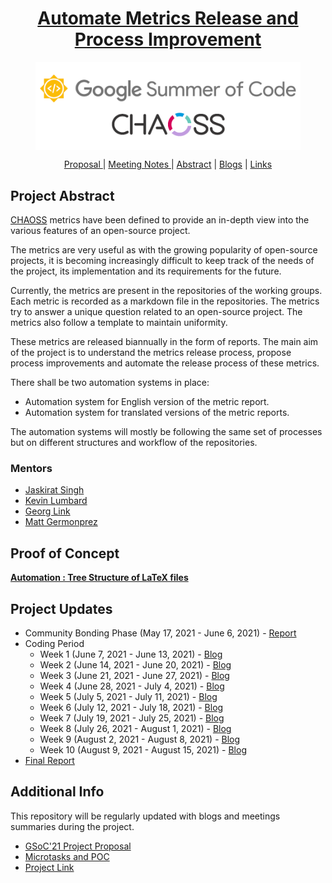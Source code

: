 <h1 align="center"><a href="https://summerofcode.withgoogle.com/projects/#5914002158256128">Automate Metrics Release and Process Improvement</a></h1>
<figure>
  <img src="project/images/chaoss-gsoc.png" align="center">
</figure>
<p align="center">
  <a href="project/Automate-Metrics-Release-and-Process-Improvement.pdf"> Proposal </a>|
  <a href="meetings/"> Meeting Notes </a>| 
  <a href="#project-abstract"> Abstract</a> |
  <a href="blogs/">Blogs</a> |
  <a href="#additional-info"> Links</a>
</p>

## Project Abstract

[CHAOSS](https://github.com/chaoss) metrics have been defined to provide an in-depth view into the various features of an open-source project.

 The metrics are very useful as with the growing popularity of open-source projects, it is becoming increasingly difficult to keep track of the needs of the project, its implementation and its requirements for the future. 

Currently, the metrics are present in the repositories of the working groups. Each metric is recorded as a markdown file in the repositories. The metrics try to answer a unique question related to an open-source project. The metrics also follow a template to maintain uniformity.

These metrics are released biannually in the form of reports. The main aim of the project is to understand the metrics release process, propose process improvements and automate the release process of these metrics.

There shall be two automation systems in place:
- Automation system for English version of the metric report.
- Automation system for translated versions of the metric reports.

The automation systems will mostly be following the same set of processes but on different structures and workflow of the repositories. 

### Mentors

- [Jaskirat Singh](https://github.com/jaskiratsingh2000)
- [Kevin Lumbard](https://github.com/klumb)
- [Georg Link](https://github.com/GeorgLink)
- [Matt Germonprez](https://github.com/germonprez)

## Proof of Concept

**[Automation : Tree Structure of LaTeX files](https://github.com/yash2002109/GSoC-21-Microtasks/tree/main/Automate-LaTeX-Tree)**

## Project Updates

- Community Bonding Phase (May 17, 2021 - June 6, 2021) - [Report](blogs/community-bonding.md)
- Coding Period
  - Week 1 (June 7, 2021 - June 13, 2021) - [Blog](blogs/week-01-coding-period.md)
  - Week 2 (June 14, 2021 - June 20, 2021) - [Blog](blogs/week-02-coding-period.md)
  - Week 3 (June 21, 2021 - June 27, 2021) - [Blog](blogs/week-03-coding-period.md)
  -  Week 4 (June 28, 2021 - July 4, 2021) - [Blog](blogs/week-04-coding-period.md)
  -  Week 5 (July 5, 2021 - July 11, 2021) - [Blog](blogs/week-05-coding-period.md)
  -  Week 6 (July 12, 2021 - July 18, 2021) - [Blog](blogs/week-06-coding-period.md)
  -  Week 7 (July 19, 2021 - July 25, 2021) - [Blog](blogs/week-07-coding-period.md)
  -  Week 8 (July 26, 2021 - August 1, 2021) - [Blog](blogs/week-08-coding-period.md)    
  -  Week 9 (August 2, 2021 - August 8, 2021) - [Blog](blogs/week-09-coding-period.md)    
  -  Week 10 (August 9, 2021 - August 15, 2021) - [Blog](blogs/week-10-coding-period.md)    
- [Final Report](https://gist.github.com/yash2002109/887c3e68ff3ff222f941402ceb7bf0dc)
## Additional Info

This repository will be regularly updated with blogs and meetings summaries during the project.
    
- [GSoC'21 Project Proposal](project/Automate-Metrics-Release-and-Process-Improvement.pdf)
- [Microtasks and POC](https://github.com/yash2002109/GSoC-21-Microtasks)
- [Project Link](https://summerofcode.withgoogle.com/projects/#5914002158256128)

